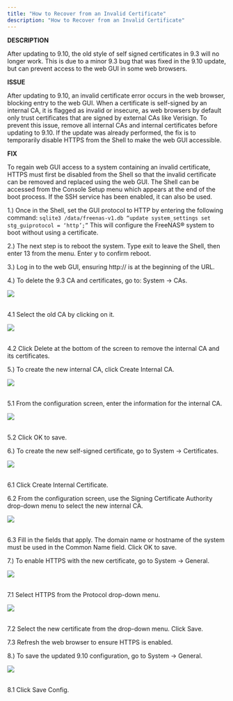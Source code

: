 ```yaml
---
title: "How to Recover from an Invalid Certificate"
description: "How to Recover from an Invalid Certificate"
---
```




**DESCRIPTION** 

After updating to 9.10, the old style of self signed certificates in 9.3 will no longer work. This is due to a minor 9.3 bug that was fixed in the 9.10 update, but can prevent access to the web GUI in some web browsers.

**ISSUE**

After updating to 9.10, an invalid certificate error occurs in the web browser, blocking entry to the web GUI. When a certificate is self-signed by an internal CA, it is flagged as invalid or insecure, as web browsers by default only trust certificates that are signed by external CAs like Verisign. To prevent this issue, remove all internal CAs and internal certificates before updating to 9.10. If the update was already performed, the fix is to temporarily disable HTTPS from the Shell to make the web GUI accessible.

**FIX**

To regain web GUI access to a system containing an invalid certificate, HTTPS must first be disabled from the Shell so that the invalid certificate can be removed and replaced using the web GUI. The Shell can be accessed from the Console Setup menu which appears at the end of the boot process. If the SSH service has been enabled, it can also be used.

1.) Once in the Shell, set the GUI protocol to HTTP by entering the following command:
  `sqlite3 /data/freenas-v1.db “update system_settings set stg_guiprotocol = ‘http’;”`
This will configure the FreeNAS® system to boot without using a certificate.

2.) The next step is to reboot the system. Type exit to leave the Shell, then enter 13 from the menu. Enter y to confirm reboot.

3.) Log in to the web GUI, ensuring http:// is at the beginning of the URL.

4.) To delete the 9.3 CA and certificates, go to:  System -> CAs.

<img src="/images/fn-9.1-cert-1.PNG">
<br><br>

4.1 Select the old CA by clicking on it.

<img src="/images/fn-9.1-cert-2.PNG">
<br><br>

4.2 Click Delete at the bottom of the screen to remove the internal CA and its certificates.

5.) To create the new internal CA, click Create Internal CA.

<img src="/images/fn-9.1-cert-3.PNG">
<br><br>

5.1 From the configuration screen, enter the information for the internal CA.

<img src="/images/fn-9.1-cert-4.PNG">
<br><br>

5.2 Click OK to save.

6.) To create the new self-signed certificate, go to System -> Certificates.

<img src="/images/fn-9.1-cert-5.PNG">
<br><br>

6.1 Click Create Internal Certificate.

6.2 From the configuration screen, use the Signing Certificate Authority drop-down menu to select the new internal CA.

<img src="/images/fn-9.1-cert-6.PNG">
<br><br>

6.3 Fill in the fields that apply. The domain name or hostname of the system must be used in the Common Name field. Click OK to save.

7.) To enable HTTPS with the new certificate, go to System -> General.

<img src="/images/fn-9.1-cert-7.PNG">
<br><br>

7.1 Select HTTPS from the Protocol drop-down menu.

<img src="/images/fn-9.1-cert-8.PNG">
<br><br>

7.2 Select the new certificate from the drop-down menu. Click Save.

7.3 Refresh the web browser to ensure HTTPS is enabled.

8.) To save the updated 9.10 configuration, go to System -> General.

<img src="/images/fn-9.1-cert-9.PNG">
<br><br>

8.1 Click Save Config.
